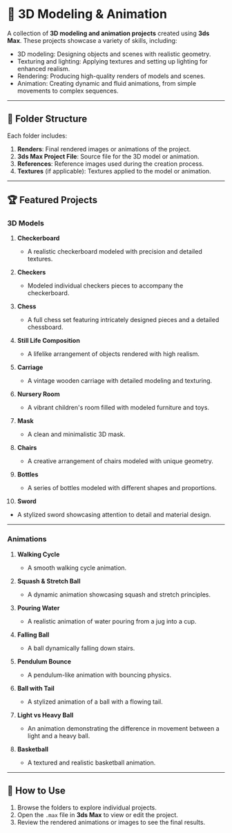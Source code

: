 # 🎨 3D Modeling & Animation  

A collection of **3D modeling and animation projects** created using **3ds Max**. These projects showcase a variety of skills, including:  
- 3D modeling: Designing objects and scenes with realistic geometry.  
- Texturing and lighting: Applying textures and setting up lighting for enhanced realism.  
- Rendering: Producing high-quality renders of models and scenes.  
- Animation: Creating dynamic and fluid animations, from simple movements to complex sequences.  

---

## 📂 Folder Structure  

Each folder includes:  
1. **Renders**: Final rendered images or animations of the project.  
2. **3ds Max Project File**: Source file for the 3D model or animation.  
3. **References**: Reference images used during the creation process.  
4. **Textures** (if applicable): Textures applied to the model or animation.  

---

## 🏆 Featured Projects  

### **3D Models**  
1. **Checkerboard**  
   - A realistic checkerboard modeled with precision and detailed textures.  

2. **Checkers**  
   - Modeled individual checkers pieces to accompany the checkerboard.  

3. **Chess**  
   - A full chess set featuring intricately designed pieces and a detailed chessboard.  

4. **Still Life Composition**  
   - A lifelike arrangement of objects rendered with high realism.  

5. **Carriage**  
   - A vintage wooden carriage with detailed modeling and texturing.  

6. **Nursery Room**  
   - A vibrant children's room filled with modeled furniture and toys.  

7. **Mask**  
   - A clean and minimalistic 3D mask.  

8. **Chairs**  
   - A creative arrangement of chairs modeled with unique geometry.  

9. **Bottles**  
   - A series of bottles modeled with different shapes and proportions.  

10. **Sword**  
   - A stylized sword showcasing attention to detail and material design.  

---

### **Animations**  
1. **Walking Cycle**  
   - A smooth walking cycle animation.  

2. **Squash & Stretch Ball**  
   - A dynamic animation showcasing squash and stretch principles.  

3. **Pouring Water**  
   - A realistic animation of water pouring from a jug into a cup.  

4. **Falling Ball**  
   - A ball dynamically falling down stairs.  

5. **Pendulum Bounce**  
   - A pendulum-like animation with bouncing physics.  

6. **Ball with Tail**  
   - A stylized animation of a ball with a flowing tail.  

7. **Light vs Heavy Ball**  
   - An animation demonstrating the difference in movement between a light and a heavy ball.  

8. **Basketball**  
   - A textured and realistic basketball animation.  

---

## 🔧 How to Use  

1. Browse the folders to explore individual projects.  
2. Open the `.max` file in **3ds Max** to view or edit the project.  
3. Review the rendered animations or images to see the final results.  
